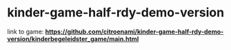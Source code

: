 # kinder-game-half-rdy-demo-version  
link to game: **https://github.com/citroenami/kinder-game-half-rdy-demo-version/kinderbegeleidster_game/main.html**
